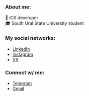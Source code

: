 ### About me:
 iOS developer<br>
🎓 South Ural State University student

### My social networks:
- [LinkedIn](https://www.linkedin.com/in/artyomzagoskin/)
- [Instagram](https://www.instagram.com/tyoma_zago/)
- [VK](https://www.vk.com/inxel)
<!-- 
- [Twitter](https://www.twitter.com/MrZzzago)
-->

### Connect w/ me:
- [Telegram](https://www.t.me/Artyom_Zagoskin)
- [Gmail](https://mail.google.com/mail/?view=cm&source=mailto&to=artyzago@gmail.com)

<!--
**Inxel/Inxel** is a ✨ _special_ ✨ repository because its `README.md` (this file) appears on your GitHub profile.

Here are some ideas to get you started:

- 🔭 I’m currently working on ...
- 🌱 I’m currently learning ...
- 👯 I’m looking to collaborate on ...
- 🤔 I’m looking for help with ...
- 💬 Ask me about ...
- 📫 How to reach me: ...
- 😄 Pronouns: ...
- ⚡ Fun fact: ...
-->
